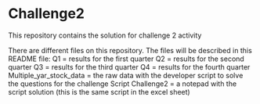 # Challenge2
This repository contains the solution for challenge 2 activity

There are different files on this repository. The files will be described in this README file:
Q1 = results for the first quarter
Q2 = results for the second quarter
Q3 = results for the third quarter
Q4 = results for the fourth quarter
Multiple_yar_stock_data = the raw data with the developer script to solve the questions for the challenge
Script Challenge2 = a notepad with the script solution (this is the same script in the excel sheet)
